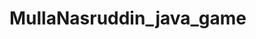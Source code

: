 # MullaNasruddin_java_game

<!--
App Name : Molla Nasruddin
App Version : 0.0.1
Author : Mohammad Ehsan Nicksaresht
Created At : 17 july 2024
Java Version : 22
App Features :
    1. The game is based on the famous character Molla Nasruddin.
    2. The game is a simple game where the user has to pass the obstakles without collision.
    3. The game has a score board.
 -->
